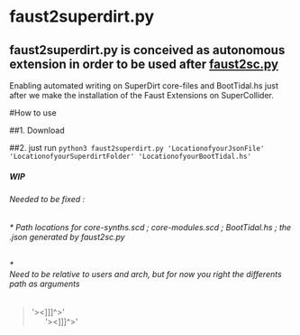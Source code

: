 # faust2superdirt.py
## faust2superdirt.py is conceived as autonomous extension in order to be used after [faust2sc.py](https://github.com/madskjeldgaard/faust2sc.py)
Enabling automated writing on SuperDirt core-files and BootTidal.hs just after we make the installation of the Faust Extensions on SuperCollider.

#How to use

##1. Download 

##2. just run `python3 faust2superdirt.py 'LocationofyourJsonFile' 'LocationofyourSuperdirtFolder' 'LocationofyourBootTidal.hs'`
  





##### WIP
###### Needed to be fixed : 
###### * Path locations for core-synths.scd ; core-modules.scd ; BootTidal.hs ; the .json generated by faust2sc.py 
###### * </br> Need to be relative to users and arch, but for now you right the differents path as arguments


> '><]]]^>'
    </br> &nbsp; &nbsp; &nbsp;   '><]]]^>'
